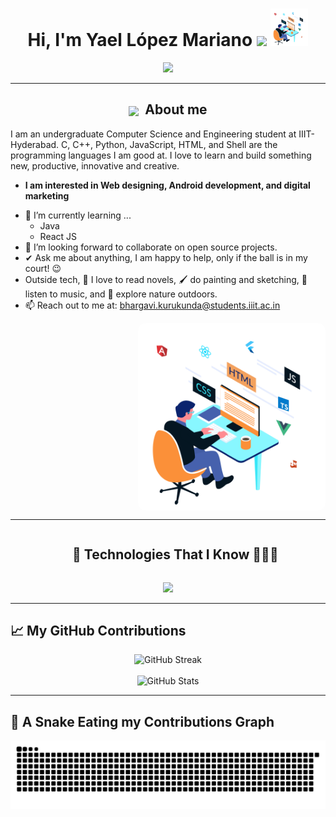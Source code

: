 <h1 align="center">
  Hi, I'm Yael López Mariano 
  <img src="https://media.giphy.com/media/hvRJCLFzcasrR4ia7z/giphy.gif" width="35">
  <img src="https://raw.githubusercontent.com/IDGS-901-22001379/IDGS-901-22001379/main/assets/gifProgramador.gif" width="60" alt="Programador trabajando">
</h1>

<p align="center">
  <a href="https://github.com/DenverCoder1/readme-typing-svg">
    <img src="https://readme-typing-svg.herokuapp.com?font=Time+New+Roman&color=%23C8BE25&size=25&center=true&vCenter=true&width=700&height=100&lines=Full-Stack+Developer+(.NET+%2B+Angular);IoT+%26+MQTT+(ESP32)+Enthusiast;Kotlin+Android+%7C+Firebase;Siempre+aprendiendo+nuevas+cosas" />
  </a>
</p>

---

<!-- Título centrado -->
<h2 align="center">
  <img src="https://media.giphy.com/media/ObNTw8Uzwy6KQ/giphy.gif" width="30px" style="vertical-align:middle;"/>
  &nbsp;<b>About me</b>
</h2>

<!-- Contenido con imagen a la derecha -->
<p align="left">
I am an undergraduate Computer Science and Engineering student at IIIT-Hyderabad.  
C, C++, Python, JavaScript, HTML, and Shell are the programming languages I am good at.  
I love to learn and build something new, productive, innovative and creative.
</p>

<ul align="left">
  <li><b>I am interested in Web designing, Android development, and digital marketing</b></li>
</ul>

- 🌱 I’m currently learning ...
  - Java  
  - React JS  
- 👯 I’m looking forward to collaborate on open source projects.  
- ✔ Ask me about anything, I am happy to help, only if the ball is in my court! 😉  
- Outside tech, 📖 I love to read novels, 🖌️ do painting and sketching, 🎵 listen to music, and 🌴 explore nature outdoors.  
- 📫 Reach out to me at: <a href="mailto:bhargavi.kurukunda@students.iiit.ac.in">bhargavi.kurukunda@students.iiit.ac.in</a>

<!-- Imagen derecha -->
<img
  align="right"
  width="300"
  alt="Programador trabajando"
  src="https://raw.githubusercontent.com/IDGS-901-22001379/IDGS-901-22001379/main/assets/gifProgramador.gif"
  style="margin-left:16px; border-radius:12px;"
/>

<br clear="both"/>

----------------

<!--h2 without bottom border-->
<div id="user-content-toc">
  <ul align="center">
    <summary><h2 style="display: inline-block">🚀 Technologies That I Know 👨🏻‍💻</h2></summary>
  </ul>
</div>

<!--tech stack icons-->
<p align="center">
  <a href="https://skillicons.dev">
    <img src="https://skillicons.dev/icons?i=git,aws,cpp,css,discord,docker,postgres,prisma,pug,dynamodb,express,figma,firebase,redis,github,html,java,js,linux,md,materialui,nginx,mongodb,mysql,nextjs,nodejs,postman,py,react,redux,tailwind,ts,vscode,kubernetes&perline=14" />
  </a>
</p>

---

## 📈 My GitHub Contributions

<div align="center">
  <!-- Tarjeta de contribuciones (requiere .github/workflows/metrics.yml ya creado) 
  <img src="https://raw.githubusercontent.com/IDGS-901-22001379/IDGS-901-22001379/main/metrics.svg" alt="Profile metrics" />
  <br/><br/>
  -->
  <img src="https://github-readme-streak-stats.herokuapp.com?user=IDGS-901-22001379&theme=tokyonight&hide_border=true" alt="GitHub Streak" />
  <br/><br/>
  <img src="https://github-readme-stats.vercel.app/api?username=IDGS-901-22001379&show_icons=true&theme=tokyonight&hide_border=true" alt="GitHub Stats" />
</div>

---

## 🐍 A Snake Eating my Contributions Graph


<p align="center">
  <img src="https://raw.githubusercontent.com/IDGS-901-22001379/IDGS-901-22001379/output/snake-github-dark.svg" alt="Snake Game"/>
</p>




